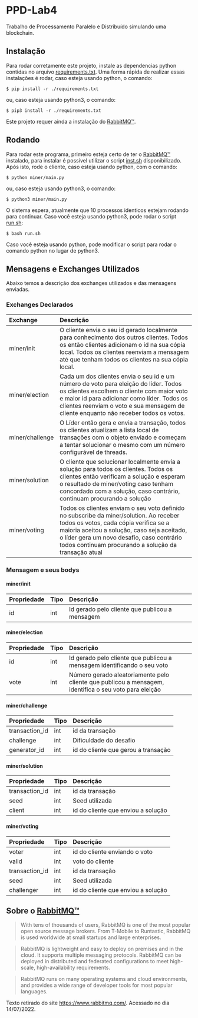 # PPD-Lab4

Trabalho de Processamento Paralelo e Distribuído simulando uma blockchain.

## Instalação

Para rodar corretamente este projeto, instale as dependencias python contidas no arquivo [requirements.txt](./requirements.txt). Uma forma rápida de realizar essas instalações é rodar, caso esteja usando python, o comando:

`$ pip install -r ./requirements.txt`

ou, caso esteja usando python3, o comando:

`$ pip3 install -r ./requirements.txt`

Este projeto requer ainda a instalação do [RabbitMQ&trade;](https://www.rabbitmq.com/).

## Rodando

Para rodar este programa, primeiro esteja certo de ter o [RabbitMQ&trade;](https://www.rabbitmq.com/) instalado, para instalar é possível utilizar o script [inst.sh](./inst.sh) disponibilizado. Após isto, rode o cliente, caso esteja usando python, com o comando:

`$ python miner/main.py`

ou, caso esteja usando python3, o comando:

`$ python3 miner/main.py`

O sistema espera, atualmente que 10 processos identicos estejam rodando para continuar. Caso você esteja usando python3, pode rodar o script [run.sh](./run.sh):

`$ bash run.sh`

Caso você esteja usando python, pode modificar o script para rodar o comando python no lugar de python3.


## Mensagens e Exchanges Utilizados

Abaixo temos a descrição dos exchanges utilizados e das mensagens enviadas.

### Exchanges Declarados
| Exchange        | Descrição                      |
|:----------------|:---------------------------------|
| miner/init      | O cliente envia o seu id gerado localmente para conhecimento dos outros clientes. Todos os então clientes adicionam o id na sua cópia local. Todos os clientes reenviam a mensagem até que tenham todos os clientes na sua cópia local. |
| miner/election  | Cada um dos clientes envia o seu id e um número de voto para eleição do líder. Todos os clientes escolhem o cliente com maior voto e maior id para adicionar como líder. Todos os clientes reenviam o voto e sua mensagem de cliente enquanto não receber todos os votos. |
| miner/challenge | O Líder então gera e envia a transação, todos os clientes atualizam a lista local de transações com o objeto enviado e começam a tentar solucionar o mesmo com um número configurável de threads. |
| miner/solution  | O cliente que solucionar localmente envia a solução para todos os clientes. Todos os clientes então verificam a solução e esperam o resultado de miner/voting caso tenham concordado com a solução, caso contrário, continuam procurando a solução  |
| miner/voting    | Todos os clientes enviam o seu voto definido no subscribe da miner/solution. Ao receber todos os votos, cada cópia verifica se a maioria aceitou a solução, caso seja aceitado, o líder gera um novo desafio, caso contrário todos continuam procurando a solução da transação atual  |

### Mensagem e seus bodys

#### miner/init

| Propriedade | Tipo | Descrição                                      |
|:------------|:-----|:-----------------------------------------------|
| id          | int  | Id gerado pelo cliente que publicou a mensagem |


#### miner/election

| Propriedade | Tipo | Descrição                                                                                             |
|:------------|:-----|:------------------------------------------------------------------------------------------------------|
| id          | int  | Id gerado pelo cliente que publicou a mensagem identificando o seu voto                               |
| vote        | int  | Número gerado aleatoriamente pelo cliente que publicou a mensagem, identifica o seu voto para eleição |

#### miner/challenge

| Propriedade    | Tipo | Descrição                           |
|:---------------|:-----|:------------------------------------|
| transaction_id | int  | id da transação                     |
| challenge      | int  | Dificuldade do desafio              |
| generator_id   | int  | id do cliente que gerou a transação |

#### miner/solution

| Propriedade    | Tipo | Descrição                          |
|:---------------|:-----|:-----------------------------------|
| transaction_id | int  | id da transação                    |
| seed           | int  | Seed utilizada                     |
| client         | int  | id do cliente que enviou a solução |

#### miner/voting

| Propriedade    | Tipo | Descrição                          |
|:---------------|:-----|:-----------------------------------|
| voter          | int  | id do cliente enviando o voto      |
| valid          | int  | voto do cliente                    |
| transaction_id | int  | id da transação                    |
| seed           | int  | Seed utilizada                     |
| challenger     | int  | id do cliente que enviou a solução |


## Sobre o [RabbitMQ&trade;](https://www.rabbitmq.com/)

> With tens of thousands of users, RabbitMQ is one of the most popular open source message brokers. From T-Mobile to Runtastic, RabbitMQ is used worldwide at small startups and large enterprises.

> RabbitMQ is lightweight and easy to deploy on premises and in the cloud. It supports multiple messaging protocols. RabbitMQ can be deployed in distributed and federated configurations to meet high-scale, high-availability requirements.

> RabbitMQ runs on many operating systems and cloud environments, and provides a wide range of developer tools for most popular languages.

Texto retirado do site https://www.rabbitmq.com/. Acessado no dia 14/07/2022.
